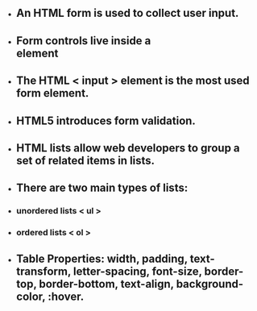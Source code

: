 - ## An HTML form is used to collect user input.
- ## Form controls live inside a <form> element
- ## The HTML < input > element is the most used form element.
- ## HTML5 introduces form validation.
- ## HTML lists allow web developers to group a set of related items in lists.
- ## There are two main types of lists:
 - ### unordered lists < ul >
 - ### ordered lists < ol > 
- ## Table Properties: width, padding, text-transform, letter-spacing, font-size, border-top, border-bottom, text-align, background-color, :hover.


